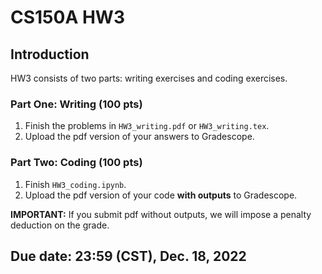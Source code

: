 # CS150A HW3

## Introduction

HW3 consists of two parts: writing exercises and coding exercises.

### Part One: Writing (100 pts)

1. Finish the problems in `HW3_writing.pdf` or `HW3_writing.tex`.
2. Upload the pdf version of your answers to Gradescope.

### Part Two: Coding (100 pts)

1. Finish `HW3_coding.ipynb`. 
2. Upload the pdf version of your code **with outputs** to Gradescope.

**IMPORTANT:** If you submit pdf without outputs, we will impose a penalty deduction on the grade.

## Due date: 23:59 (CST), Dec. 18, 2022
